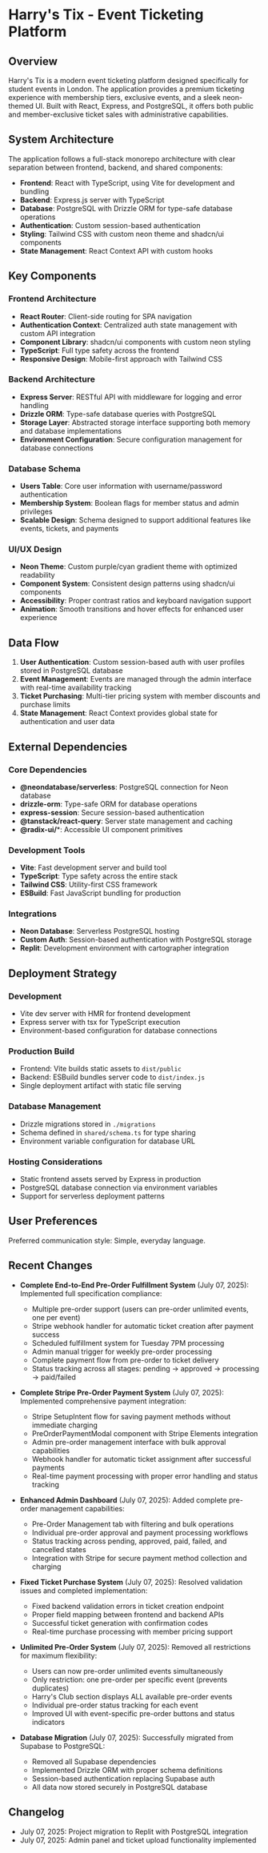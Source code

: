 # Harry's Tix - Event Ticketing Platform

## Overview

Harry's Tix is a modern event ticketing platform designed specifically for student events in London. The application provides a premium ticketing experience with membership tiers, exclusive events, and a sleek neon-themed UI. Built with React, Express, and PostgreSQL, it offers both public and member-exclusive ticket sales with administrative capabilities.

## System Architecture

The application follows a full-stack monorepo architecture with clear separation between frontend, backend, and shared components:

- **Frontend**: React with TypeScript, using Vite for development and bundling
- **Backend**: Express.js server with TypeScript
- **Database**: PostgreSQL with Drizzle ORM for type-safe database operations
- **Authentication**: Custom session-based authentication
- **Styling**: Tailwind CSS with custom neon theme and shadcn/ui components
- **State Management**: React Context API with custom hooks

## Key Components

### Frontend Architecture
- **React Router**: Client-side routing for SPA navigation
- **Authentication Context**: Centralized auth state management with custom API integration
- **Component Library**: shadcn/ui components with custom neon styling
- **TypeScript**: Full type safety across the frontend
- **Responsive Design**: Mobile-first approach with Tailwind CSS

### Backend Architecture
- **Express Server**: RESTful API with middleware for logging and error handling
- **Drizzle ORM**: Type-safe database queries with PostgreSQL
- **Storage Layer**: Abstracted storage interface supporting both memory and database implementations
- **Environment Configuration**: Secure configuration management for database connections

### Database Schema
- **Users Table**: Core user information with username/password authentication
- **Membership System**: Boolean flags for member status and admin privileges
- **Scalable Design**: Schema designed to support additional features like events, tickets, and payments

### UI/UX Design
- **Neon Theme**: Custom purple/cyan gradient theme with optimized readability
- **Component System**: Consistent design patterns using shadcn/ui components
- **Accessibility**: Proper contrast ratios and keyboard navigation support
- **Animation**: Smooth transitions and hover effects for enhanced user experience

## Data Flow

1. **User Authentication**: Custom session-based auth with user profiles stored in PostgreSQL database
2. **Event Management**: Events are managed through the admin interface with real-time availability tracking
3. **Ticket Purchasing**: Multi-tier pricing system with member discounts and purchase limits
4. **State Management**: React Context provides global state for authentication and user data

## External Dependencies

### Core Dependencies
- **@neondatabase/serverless**: PostgreSQL connection for Neon database
- **drizzle-orm**: Type-safe ORM for database operations
- **express-session**: Secure session-based authentication
- **@tanstack/react-query**: Server state management and caching
- **@radix-ui/***: Accessible UI component primitives

### Development Tools
- **Vite**: Fast development server and build tool
- **TypeScript**: Type safety across the entire stack
- **Tailwind CSS**: Utility-first CSS framework
- **ESBuild**: Fast JavaScript bundling for production

### Integrations
- **Neon Database**: Serverless PostgreSQL hosting
- **Custom Auth**: Session-based authentication with PostgreSQL storage
- **Replit**: Development environment with cartographer integration

## Deployment Strategy

### Development
- Vite dev server with HMR for frontend development
- Express server with tsx for TypeScript execution
- Environment-based configuration for database connections

### Production Build
- Frontend: Vite builds static assets to `dist/public`
- Backend: ESBuild bundles server code to `dist/index.js`
- Single deployment artifact with static file serving

### Database Management
- Drizzle migrations stored in `./migrations`
- Schema defined in `shared/schema.ts` for type sharing
- Environment variable configuration for database URL

### Hosting Considerations
- Static frontend assets served by Express in production
- PostgreSQL database connection via environment variables
- Support for serverless deployment patterns

## User Preferences

Preferred communication style: Simple, everyday language.

## Recent Changes

- **Complete End-to-End Pre-Order Fulfillment System** (July 07, 2025): Implemented full specification compliance:
  - Multiple pre-order support (users can pre-order unlimited events, one per event)
  - Stripe webhook handler for automatic ticket creation after payment success
  - Scheduled fulfillment system for Tuesday 7PM processing
  - Admin manual trigger for weekly pre-order processing
  - Complete payment flow from pre-order to ticket delivery
  - Status tracking across all stages: pending → approved → processing → paid/failed

- **Complete Stripe Pre-Order Payment System** (July 07, 2025): Implemented comprehensive payment integration:
  - Stripe SetupIntent flow for saving payment methods without immediate charging
  - PreOrderPaymentModal component with Stripe Elements integration
  - Admin pre-order management interface with bulk approval capabilities
  - Webhook handler for automatic ticket assignment after successful payments
  - Real-time payment processing with proper error handling and status tracking

- **Enhanced Admin Dashboard** (July 07, 2025): Added complete pre-order management capabilities:
  - Pre-Order Management tab with filtering and bulk operations
  - Individual pre-order approval and payment processing workflows
  - Status tracking across pending, approved, paid, failed, and cancelled states
  - Integration with Stripe for secure payment method collection and charging

- **Fixed Ticket Purchase System** (July 07, 2025): Resolved validation issues and completed implementation:
  - Fixed backend validation errors in ticket creation endpoint
  - Proper field mapping between frontend and backend APIs
  - Successful ticket generation with confirmation codes
  - Real-time purchase processing with member pricing support

- **Unlimited Pre-Order System** (July 07, 2025): Removed all restrictions for maximum flexibility:
  - Users can now pre-order unlimited events simultaneously
  - Only restriction: one pre-order per specific event (prevents duplicates)
  - Harry's Club section displays ALL available pre-order events
  - Individual pre-order status tracking for each event
  - Improved UI with event-specific pre-order buttons and status indicators

- **Database Migration** (July 07, 2025): Successfully migrated from Supabase to PostgreSQL:
  - Removed all Supabase dependencies
  - Implemented Drizzle ORM with proper schema definitions
  - Session-based authentication replacing Supabase auth
  - All data now stored securely in PostgreSQL database

## Changelog

- July 07, 2025: Project migration to Replit with PostgreSQL integration
- July 07, 2025: Admin panel and ticket upload functionality implemented